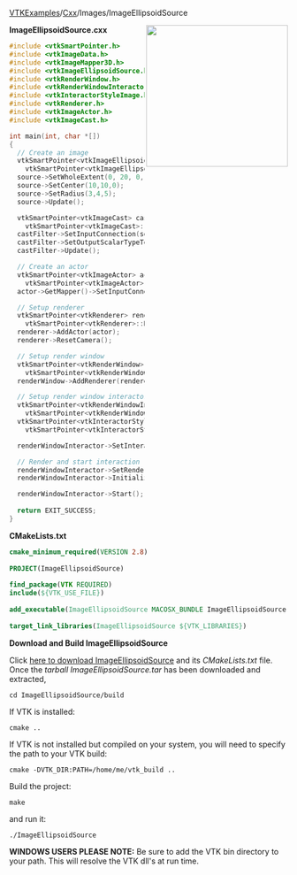 [VTKExamples](/home/)/[Cxx](/Cxx)/Images/ImageEllipsoidSource

<img align="right" src="https://github.com/lorensen/VTKExamples/blob/gh-pages/Testing/Baseline/Images/TestImageEllipsoidSource.png?raw=true" width="256" />

**ImageEllipsoidSource.cxx**
```c++
#include <vtkSmartPointer.h>
#include <vtkImageData.h>
#include <vtkImageMapper3D.h>
#include <vtkImageEllipsoidSource.h>
#include <vtkRenderWindow.h>
#include <vtkRenderWindowInteractor.h>
#include <vtkInteractorStyleImage.h>
#include <vtkRenderer.h>
#include <vtkImageActor.h>
#include <vtkImageCast.h>

int main(int, char *[])
{
  // Create an image
  vtkSmartPointer<vtkImageEllipsoidSource> source = 
    vtkSmartPointer<vtkImageEllipsoidSource>::New();
  source->SetWholeExtent(0, 20, 0, 20, 0, 0);
  source->SetCenter(10,10,0);
  source->SetRadius(3,4,5);
  source->Update();

  vtkSmartPointer<vtkImageCast> castFilter =
    vtkSmartPointer<vtkImageCast>::New();
  castFilter->SetInputConnection(source->GetOutputPort());
  castFilter->SetOutputScalarTypeToUnsignedChar();
  castFilter->Update();

  // Create an actor
  vtkSmartPointer<vtkImageActor> actor =
    vtkSmartPointer<vtkImageActor>::New();
  actor->GetMapper()->SetInputConnection(castFilter->GetOutputPort());

  // Setup renderer
  vtkSmartPointer<vtkRenderer> renderer =
    vtkSmartPointer<vtkRenderer>::New();
  renderer->AddActor(actor);
  renderer->ResetCamera();

  // Setup render window
  vtkSmartPointer<vtkRenderWindow> renderWindow =
    vtkSmartPointer<vtkRenderWindow>::New();
  renderWindow->AddRenderer(renderer);

  // Setup render window interactor
  vtkSmartPointer<vtkRenderWindowInteractor> renderWindowInteractor =
    vtkSmartPointer<vtkRenderWindowInteractor>::New();
  vtkSmartPointer<vtkInteractorStyleImage> style =
    vtkSmartPointer<vtkInteractorStyleImage>::New();

  renderWindowInteractor->SetInteractorStyle(style);

  // Render and start interaction
  renderWindowInteractor->SetRenderWindow(renderWindow);
  renderWindowInteractor->Initialize();

  renderWindowInteractor->Start();
  
  return EXIT_SUCCESS;
}
```
**CMakeLists.txt**
```cmake
cmake_minimum_required(VERSION 2.8)
 
PROJECT(ImageEllipsoidSource)
 
find_package(VTK REQUIRED)
include(${VTK_USE_FILE})
 
add_executable(ImageEllipsoidSource MACOSX_BUNDLE ImageEllipsoidSource.cxx)
 
target_link_libraries(ImageEllipsoidSource ${VTK_LIBRARIES})
```

**Download and Build ImageEllipsoidSource**

Click [here to download ImageEllipsoidSource](https://github.com/lorensen/VTKWikiExamplesTarballs/raw/master/ImageEllipsoidSource.tar) and its *CMakeLists.txt* file.
Once the *tarball ImageEllipsoidSource.tar* has been downloaded and extracted,
```
cd ImageEllipsoidSource/build 
```
If VTK is installed:
```
cmake ..
```
If VTK is not installed but compiled on your system, you will need to specify the path to your VTK build:
```
cmake -DVTK_DIR:PATH=/home/me/vtk_build ..
```
Build the project:
```
make
```
and run it:
```
./ImageEllipsoidSource
```
**WINDOWS USERS PLEASE NOTE:** Be sure to add the VTK bin directory to your path. This will resolve the VTK dll's at run time.

